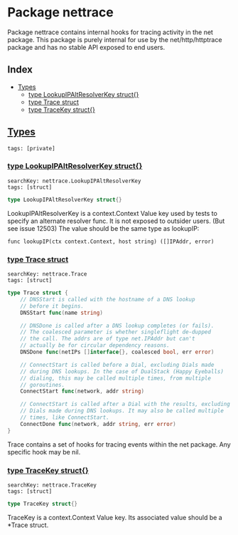 # Package nettrace

Package nettrace contains internal hooks for tracing activity in the net package. This package is purely internal for use by the net/http/httptrace package and has no stable API exposed to end users. 

## Index

* [Types](#type)
    * [type LookupIPAltResolverKey struct{}](#LookupIPAltResolverKey)
    * [type Trace struct](#Trace)
    * [type TraceKey struct{}](#TraceKey)


## <a id="type" href="#type">Types</a>

```
tags: [private]
```

### <a id="LookupIPAltResolverKey" href="#LookupIPAltResolverKey">type LookupIPAltResolverKey struct{}</a>

```
searchKey: nettrace.LookupIPAltResolverKey
tags: [struct]
```

```Go
type LookupIPAltResolverKey struct{}
```

LookupIPAltResolverKey is a context.Context Value key used by tests to specify an alternate resolver func. It is not exposed to outsider users. (But see issue 12503) The value should be the same type as lookupIP: 

```
func lookupIP(ctx context.Context, host string) ([]IPAddr, error)

```
### <a id="Trace" href="#Trace">type Trace struct</a>

```
searchKey: nettrace.Trace
tags: [struct]
```

```Go
type Trace struct {
	// DNSStart is called with the hostname of a DNS lookup
	// before it begins.
	DNSStart func(name string)

	// DNSDone is called after a DNS lookup completes (or fails).
	// The coalesced parameter is whether singleflight de-dupped
	// the call. The addrs are of type net.IPAddr but can't
	// actually be for circular dependency reasons.
	DNSDone func(netIPs []interface{}, coalesced bool, err error)

	// ConnectStart is called before a Dial, excluding Dials made
	// during DNS lookups. In the case of DualStack (Happy Eyeballs)
	// dialing, this may be called multiple times, from multiple
	// goroutines.
	ConnectStart func(network, addr string)

	// ConnectStart is called after a Dial with the results, excluding
	// Dials made during DNS lookups. It may also be called multiple
	// times, like ConnectStart.
	ConnectDone func(network, addr string, err error)
}
```

Trace contains a set of hooks for tracing events within the net package. Any specific hook may be nil. 

### <a id="TraceKey" href="#TraceKey">type TraceKey struct{}</a>

```
searchKey: nettrace.TraceKey
tags: [struct]
```

```Go
type TraceKey struct{}
```

TraceKey is a context.Context Value key. Its associated value should be a *Trace struct. 

